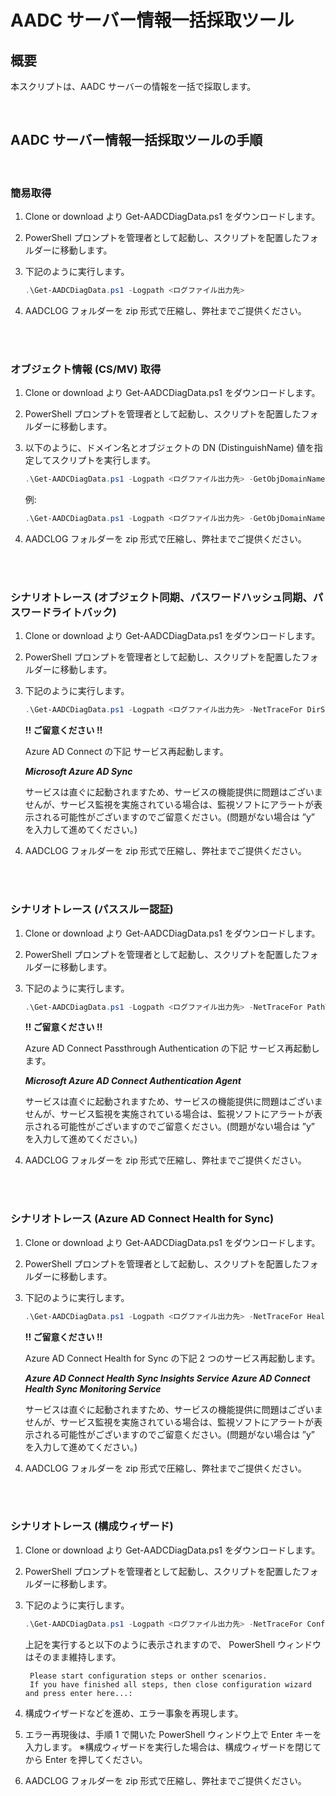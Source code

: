 # AADC サーバー情報一括採取ツール

## 概要

本スクリプトは、AADC サーバーの情報を一括で採取します。
  
<br>


## AADC サーバー情報一括採取ツールの手順

<br>

### 簡易取得

1. Clone or download より Get-AADCDiagData.ps1 をダウンロードします。
2. PowerShell プロンプトを管理者として起動し、スクリプトを配置したフォルダーに移動します。
3. 下記のように実行します。

    ```powershell
    .\Get-AADCDiagData.ps1 -Logpath <ログファイル出力先>
    ```

4. AADCLOG フォルダーを zip 形式で圧縮し、弊社までご提供ください。

<br>
<br>

### オブジェクト情報 (CS/MV) 取得

1. Clone or download より Get-AADCDiagData.ps1 をダウンロードします。
2. PowerShell プロンプトを管理者として起動し、スクリプトを配置したフォルダーに移動します。
3. 以下のように、ドメイン名とオブジェクトの DN (DistinguishName) 値を指定してスクリプトを実行します。 

    ```powershell
    .\Get-AADCDiagData.ps1 -Logpath <ログファイル出力先> -GetObjDomainName "<ドメイン名>" -GetObjADdn "<DN 値>"
    ```
    例: 
    ```powershell
    .\Get-AADCDiagData.ps1 -Logpath <ログファイル出力先> -GetObjDomainName "contoso.com" -GetObjADdn "CN=user01,OU=users,DC=contoso,DC=com"
    ```
    
4. AADCLOG フォルダーを zip 形式で圧縮し、弊社までご提供ください。

<br>
<br>

### シナリオトレース (オブジェクト同期、パスワードハッシュ同期、パスワードライトバック)

1. Clone or download より Get-AADCDiagData.ps1 をダウンロードします。
2. PowerShell プロンプトを管理者として起動し、スクリプトを配置したフォルダーに移動します。
3. 下記のように実行します。

    ```powershell
    .\Get-AADCDiagData.ps1 -Logpath <ログファイル出力先> -NetTraceFor DirSyncAndPHSAndPWB
    ```


	**!! ご留意ください !!** 

	Azure AD Connect の下記 サービス再起動します。

	***Microsoft Azure AD Sync***

	サービスは直ぐに起動されますため、サービスの機能提供に問題はございませんが、サービス監視を実施されている場合は、監視ソフトにアラートが表示される可能性がございますのでご留意ください。(問題がない場合は ”y” を入力して進めてください。)


4. AADCLOG フォルダーを zip 形式で圧縮し、弊社までご提供ください。

<br>
<br>

### シナリオトレース (パススルー認証)

1. Clone or download より Get-AADCDiagData.ps1 をダウンロードします。
2. PowerShell プロンプトを管理者として起動し、スクリプトを配置したフォルダーに移動します。
3. 下記のように実行します。

    ```powershell
    .\Get-AADCDiagData.ps1 -Logpath <ログファイル出力先> -NetTraceFor PathThroughAuth
    ```

	**!! ご留意ください !!**
	
	Azure AD Connect Passthrough Authentication の下記 サービス再起動します。

	***Microsoft Azure AD Connect Authentication Agent***

	サービスは直ぐに起動されますため、サービスの機能提供に問題はございませんが、サービス監視を実施されている場合は、監視ソフトにアラートが表示される可能性がございますのでご留意ください。(問題がない場合は ”y” を入力して進めてください。)

4. AADCLOG フォルダーを zip 形式で圧縮し、弊社までご提供ください。

<br>
<br>

### シナリオトレース (Azure AD Connect Health for Sync)

1. Clone or download より Get-AADCDiagData.ps1 をダウンロードします。
2. PowerShell プロンプトを管理者として起動し、スクリプトを配置したフォルダーに移動します。
3. 下記のように実行します。

    ```powershell
    .\Get-AADCDiagData.ps1 -Logpath <ログファイル出力先> -NetTraceFor Health
    ```

	**!! ご留意ください !!**
	
	Azure AD Connect Health for Sync の下記 2 つのサービス再起動します。

	***Azure AD Connect Health Sync Insights Service***
	***Azure AD Connect Health Sync Monitoring Service***

	サービスは直ぐに起動されますため、サービスの機能提供に問題はございませんが、サービス監視を実施されている場合は、監視ソフトにアラートが表示される可能性がございますのでご留意ください。(問題がない場合は ”y” を入力して進めてください。)

4. AADCLOG フォルダーを zip 形式で圧縮し、弊社までご提供ください。

<br>
<br>

### シナリオトレース (構成ウィザード)

1. Clone or download より Get-AADCDiagData.ps1 をダウンロードします。
2. PowerShell プロンプトを管理者として起動し、スクリプトを配置したフォルダーに移動します。
3. 下記のように実行します。

    ```powershell
    .\Get-AADCDiagData.ps1 -Logpath <ログファイル出力先> -NetTraceFor ConfiguraionOrOtherthing
    ```

	上記を実行すると以下のように表示されますので、 PowerShell ウィンドウはそのまま維持します。

		Please start configuration steps or onther scenarios.
		If you have finished all steps, then close configuration wizard and press enter here...:


4. 構成ウイザードなどを進め、エラー事象を再現します。

5. エラー再現後は、手順 1 で開いた PowerShell ウィンドウ上で Enter キーを入力します。
※構成ウィザードを実行した場合は、構成ウィザードを閉じてから Enter を押してください。

6. AADCLOG フォルダーを zip 形式で圧縮し、弊社までご提供ください。

